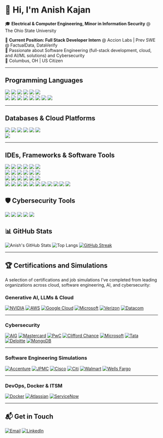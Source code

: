 # 👋 Hi, I'm Anish Kajan

🎓 **Electrical & Computer Engineering, Minor in Information Security** @ The Ohio State University

💼 **Current Position: Full Stack Developer Intern** @ Accion Labs | Prev SWE @ FactualData, DataVerify  
🧠 Passionate about Software Engineering (full-stack development, cloud, and AI/ML solutions) and  Cybersecurity  
📍 Columbus, OH | US Citizen

---
## Programming Languages

<img src='https://img.shields.io/badge/C- -A8B9CC?style=flat-square&logo=c&logoColor=white'/> <img src='https://img.shields.io/badge/C++- -00599C?style=flat-square&logo=cplusplus&logoColor=white'/> <img src='https://img.shields.io/badge/Java- -007396?style=flat-square&logo=java&logoColor=white'/> <img src='https://img.shields.io/badge/Python- -3776AB?style=flat-square&logo=python&logoColor=white'/> <img src='https://img.shields.io/badge/JavaScript- -F7DF1E?style=flat-square&logo=javascript&logoColor=white'/> <img src='https://img.shields.io/badge/TypeScript- -3178C6?style=flat-square&logo=typescript&logoColor=white'/><br>
<img src='https://img.shields.io/badge/HTML5- -E34F26?style=flat-square&logo=html5&logoColor=white'/> <img src='https://img.shields.io/badge/CSS3- -1572B6?style=flat-square&logo=css3&logoColor=white'/> <img src='https://img.shields.io/badge/Bash- -4EAA25?style=flat-square&logo=gnubash&logoColor=white'/> <img src='https://img.shields.io/badge/SQL- -4479A1?style=flat-square&logo=mysql&logoColor=white'/> <img src='https://img.shields.io/badge/MATLAB- -E16737?style=flat-square&logo=mathworks&logoColor=white'/> <img src='https://img.shields.io/badge/Assembly- -555555?style=flat-square&logo=assemblyscript&logoColor=white'/> <img src='https://img.shields.io/badge/Apex- -00A1E0?style=flat-square&logo=salesforce&logoColor=white'/>
<img src='https://img.shields.io/badge/Powershell- -5391FE?style=flat-square&logo=powershell&logoColor=white'/>

---

## Databases & Cloud Platforms

<img src='https://img.shields.io/badge/PostgreSQL- -4169E1?style=flat-square&logo=postgresql&logoColor=white'/> <img src='https://img.shields.io/badge/MongoDB- -47A248?style=flat-square&logo=mongodb&logoColor=white'/> <img src='https://img.shields.io/badge/AWS- -FF9900?style=flat-square&logo=amazonaws&logoColor=white'/> <img src='https://img.shields.io/badge/Microsoft%20Azure- -0078D4?style=flat-square&logo=microsoftazure&logoColor=white'/> <img src='https://img.shields.io/badge/MongoDB%20Atlas- -47A248?style=flat-square&logo=mongodb&logoColor=white'/> <img src='https://img.shields.io/badge/NVIDIA%20NGC- -76B900?style=flat-square&logo=nvidia&logoColor=white'/><br>
<img src='https://img.shields.io/badge/Salesforce%20Education%20Cloud- -00A1E0?style=flat-square&logo=salesforce&logoColor=white'/>

---

## IDEs, Frameworks & Software Tools

<img src='https://img.shields.io/badge/Spring%20Boot- -6DB33F?style=flat-square&logo=spring&logoColor=white'/> <img src='https://img.shields.io/badge/Express.js- -000000?style=flat-square&logo=express&logoColor=white'/> <img src='https://img.shields.io/badge/Node.js- -339933?style=flat-square&logo=nodedotjs&logoColor=white'/> <img src='https://img.shields.io/badge/Flask- -000000?style=flat-square&logo=flask&logoColor=white'/> <img src='https://img.shields.io/badge/Jira- -0052CC?style=flat-square&logo=jira&logoColor=white'/> <img src='https://img.shields.io/badge/Confluence- -172B4D?style=flat-square&logo=confluence&logoColor=white'/><br>
<img src='https://img.shields.io/badge/QTest- -5D8AA8?style=flat-square&logo=tricentis&logoColor=white'/> <img src='https://img.shields.io/badge/Figma- -F24E1E?style=flat-square&logo=figma&logoColor=white'/> <img src='https://img.shields.io/badge/VS%20Code- -007ACC?style=flat-square&logo=visualstudiocode&logoColor=white'/> <img src='https://img.shields.io/badge/Eclipse- -2C2255?style=flat-square&logo=eclipseide&logoColor=white'/> <img src='https://img.shields.io/badge/Quartus%20Prime- -0067B8?style=flat-square&logo=intel&logoColor=white'/> <img src='https://img.shields.io/badge/Code%20Composer%20Studio- -555555?style=flat-square&logo=texasinstruments&logoColor=white'/><br>
<img src='https://img.shields.io/badge/Mocha- -8D6748?style=flat-square&logo=mocha&logoColor=white'/> <img src='https://img.shields.io/badge/Chai- -A30701?style=flat-square&logo=chai&logoColor=white'/> <img src='https://img.shields.io/badge/JUnit- -25A162?style=flat-square&logo=junit5&logoColor=white'/> <img src='https://img.shields.io/badge/LangChain- -00B3FF?style=flat-square&logo=langchain&logoColor=white'/> <img src='https://img.shields.io/badge/Postman- -FF6C37?style=flat-square&logo=postman&logoColor=white'/> <img src='https://img.shields.io/badge/Docker- -2496ED?style=flat-square&logo=docker&logoColor=white'/><br>
<img src='https://img.shields.io/badge/Git- -F05032?style=flat-square&logo=git&logoColor=white'/> <img src='https://img.shields.io/badge/GitHub- -181717?style=flat-square&logo=github&logoColor=white'/> <img src='https://img.shields.io/badge/GitLab%20CI/CD- -FC6D26?style=flat-square&logo=gitlab&logoColor=white'/> <img src='https://img.shields.io/badge/Tailwind%20CSS- -06B6D4?style=flat-square&logo=tailwindcss&logoColor=white'/> <img src='https://img.shields.io/badge/Streamlit- -FF4B4B?style=flat-square&logo=streamlit&logoColor=white'/> <img src='https://img.shields.io/badge/PyTorch- -EE4C2C?style=flat-square&logo=pytorch&logoColor=white'/> <img src='https://img.shields.io/badge/Next.js- -000000?style=flat-square&logo=nextdotjs&logoColor=white'/> <img src='https://img.shields.io/badge/Supabase- -3ECF8E?style=flat-square&logo=supabase&logoColor=white'/> <img src='https://img.shields.io/badge/Heroku- -430098?style=flat-square&logo=heroku&logoColor=white'/> <img src='https://img.shields.io/badge/Plaid- -8B14F5?style=flat-square&logo=plaid&logoColor=white'/> <img src='https://img.shields.io/badge/Shadcn- -111827?style=flat-square&logo=tailwindcss&logoColor=white'/>

## 🛡️ Cybersecurity Tools

<img src='https://img.shields.io/badge/Burp%20Suite- -FF6F00?style=flat-square&logo=burpsuite&logoColor=white'/> <img src='https://img.shields.io/badge/Wireshark- -1679A7?style=flat-square&logo=wireshark&logoColor=white'/> <img src='https://img.shields.io/badge/Splunk- -000000?style=flat-square&logo=splunk&logoColor=white'/> <img src='https://img.shields.io/badge/Nmap- -008080?style=flat-square&logo=gnome-terminal&logoColor=white'/> <img src='https://img.shields.io/badge/Kali%20Linux- -268BEE?style=flat-square&logo=kalilinux&logoColor=white'/>

## 📊 GitHub Stats

![Anish's GitHub Stats](https://github-readme-stats.vercel.app/api?username=AnishKajan&show_icons=true&theme=radical)
![Top Langs](https://github-readme-stats.vercel.app/api/top-langs/?username=AnishKajan&layout=compact&theme=radical)
[![GitHub Streak](https://streak-stats.demolab.com?user=AnishKajan&theme=radical)](https://git.io/streak-stats)

---

## 🏆 Certifications and Simulations
A selection of certifications and job simulations I’ve completed from leading organizations across cloud, software engineering, AI, and cybersecurity:
### Generative AI, LLMs & Cloud

[![NVIDIA](https://img.shields.io/badge/NVIDIA-RAG%20Agents%20with%20LLMs-green?style=for-the-badge&logo=nvidia&logoColor=white)](https://www.nvidia.com)
[![AWS](https://img.shields.io/badge/AWS-Solutions%20Architecture-orange?style=for-the-badge&logo=amazonaws&logoColor=white)](https://www.aws.amazon.com)
[![Google Cloud](https://img.shields.io/badge/Google%20Cloud-Intro%20to%20Generative%20AI-blue?style=for-the-badge&logo=googlecloud&logoColor=white)](https://cloud.google.com)
[![Microsoft](https://img.shields.io/badge/Microsoft%20&%20LinkedIn-Generative%20AI%20Essentials-blueviolet?style=for-the-badge&logo=microsoft&logoColor=white)](https://learn.microsoft.com)
[![Verizon](https://img.shields.io/badge/Verizon-Cloud%20Platform%20Job%20Simulation-DA1A32?style=for-the-badge&logo=verizon&logoColor=white)]()
[![Datacom](https://img.shields.io/badge/Datacom-Intro%20to%20Cloud%20Simulation-001B5F?style=for-the-badge&logo=data&logoColor=white)]()

---

### Cybersecurity

[![AIG](https://img.shields.io/badge/AIG-Shields%20Up%20Cybersecurity-blue?style=for-the-badge&logo=aig&logoColor=white)](https://www.aig.com)
[![Mastercard](https://img.shields.io/badge/Mastercard-Cybersecurity-red?style=for-the-badge&logo=mastercard&logoColor=white)](https://www.mastercard.com)
[![PwC](https://img.shields.io/badge/PwC-Cybersecurity%20Consulting-orange?style=for-the-badge&logo=pwc&logoColor=white)](https://www.pwc.com)
[![Clifford Chance](https://img.shields.io/badge/Clifford%20Chance-Cybersecurity%20Job%20Simulation-darkblue?style=for-the-badge)](https://www.cliffordchance.com)
[![Microsoft](https://img.shields.io/badge/Microsoft%20%26%20LinkedIn-Cybersecurity%20Essentials-2A5ADA?style=for-the-badge&logo=microsoft&logoColor=white)](https://www.linkedin.com)
[![Tata](https://img.shields.io/badge/Tata%20Group-Cybersecurity%20Analyst%20Simulation-1C9CD7?style=for-the-badge&logo=tata&logoColor=white)](https://www.linkedin.com)
[![Deloitte](https://img.shields.io/badge/Deloitte-Cyber%20Job%20Simulation-000000?style=for-the-badge&logo=deloitte&logoColor=white)](https://www.linkedin.com)
[![MongoDB](https://img.shields.io/badge/MongoDB-Security%20%26%20Auth-4DB33D?style=for-the-badge&logo=mongodb&logoColor=white)](https://www.linkedin.com)

---

### Software Engineering Simulations

[![Accenture](https://img.shields.io/badge/Accenture-Software%20Engineering-purple?style=for-the-badge&logo=accenture&logoColor=white)](https://www.accenture.com)
[![JPMC](https://img.shields.io/badge/JP%20Morgan-SWE%20Simulation-blue?style=for-the-badge&logo=jpmorgan&logoColor=white)](https://careers.jpmorgan.com)
[![Cisco](https://img.shields.io/badge/Cisco-SWE%20Simulation-brightgreen?style=for-the-badge&logo=cisco&logoColor=white)](https://www.cisco.com)
[![Citi](https://img.shields.io/badge/Citi-Tech%20SWE-lightblue?style=for-the-badge&logo=citi&logoColor=white)](https://www.citigroup.com)
[![Walmart](https://img.shields.io/badge/Walmart-Advanced%20SWE-blue?style=for-the-badge&logo=walmart&logoColor=white)](https://careers.walmart.com)
[![Wells Fargo](https://img.shields.io/badge/Wells%20Fargo-SWE%20Simulation-darkred?style=for-the-badge&logo=wellsfargo&logoColor=white)](https://www.wellsfargo.com)

---

### DevOps, Docker & ITSM

[![Docker](https://img.shields.io/badge/Docker-Foundations%20Cert-lightblue?style=for-the-badge&logo=docker&logoColor=white)](https://www.docker.com)
[![Atlassian](https://img.shields.io/badge/Atlassian-ITSM%20Certificate-blue?style=for-the-badge&logo=atlassian&logoColor=white)](https://www.atlassian.com)
[![ServiceNow](https://img.shields.io/badge/ServiceNow-IT%20Leadership-darkgreen?style=for-the-badge&logo=servicenow&logoColor=white)](https://www.servicenow.com)

---

## 📬 Get in Touch
[![Email](https://img.shields.io/badge/Email-anishkajan2005@gmail.com-D14836?style=for-the-badge&logo=gmail&logoColor=white)](mailto:anishkajan2005@gmail.com)
[![LinkedIn](https://img.shields.io/badge/LinkedIn-anish--kajan-0077B5?style=for-the-badge&logo=linkedin&logoColor=white)](https://linkedin.com/in/anish-kajan/)

